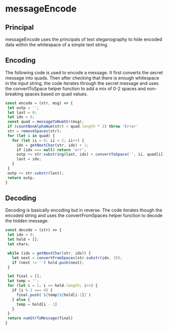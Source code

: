 # messageEncode

## Principal
messageEncode uses the principals of text steganography to hide encoded data within the whitespace of a simple text string.

## Encoding

The following code is used to encode a message. It first converts the secret message into quads. Then after checking that there is enough whitespace in the input string, the code iterates through the secret message and uses the convertToSpace helper function to add a mix of 0-2 spaces and non-breaking spaces based on quad values.

 ```javascript
const encode = (str, msg) => {
  let outp = '';
  let last = 0;
  let idx = 0;
  const quad = messageToNumStr(msg);
  if (countNonAlphaNum(str) < quad.length * 2) throw 'Error'
  str = removeSpaces(str);
  for (let i in quad) {
    for (let ii = 0; ii < 2; ii++) {
      idx = getNextChar(str, idx) + 1;
      if (idx === null) return 'err';
      outp += str.substring(last, idx) + convertToSpace('', ii, quad[i]);
      last = idx;
    }
  }
  outp += str.substr(last);
  return outp;
}
 ```

 ## Decoding

 Decoding is basically encoding but in reverse. The code iterates though the encoded string and uses the convertFromSpaces helper function to decode the hidden message.

 ```javascript
const decode = (str) => {
  let idx = 0;
  let hold = [];
  let chars;

  while (idx = getNextChar(str, idx)) {
    let next = convertFromSpaces(str.substr(idx, 3));
    if (next != '') hold.push(next);
  }

  let final = [];
  let temp = '';
  for (let i = 1; i <= hold.length; i++) {
    if (i % 2 === 0) {
      final.push(`${temp}${hold[i-1]}`)
    } else {
      temp = hold[i - 1]
    }
  }
  return numStrToMessage(final)
}
 ```